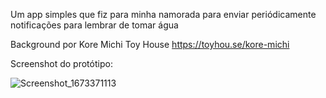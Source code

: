 Um app simples que fiz para minha namorada para enviar periódicamente notificações para lembrar de tomar água

Background por Kore Michi
Toy House https://toyhou.se/kore-michi

Screenshot do protótipo:

![Screenshot_1673371113](https://user-images.githubusercontent.com/74992013/211620244-da816b46-69dc-4903-84e7-4e173a0f48cb.png)
